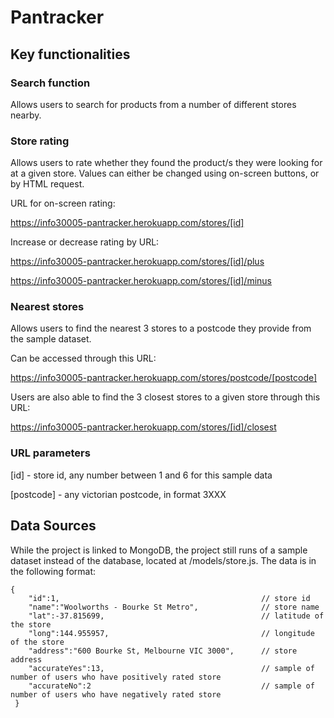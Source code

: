 # Pantracker

## Key functionalities

### Search function
Allows users to search for products from a number of different stores nearby.

### Store rating
Allows users to rate whether they found the product/s they were looking for at a given store. Values can either be changed using on-screen buttons, or by HTML request.


URL for on-screen rating:

https://info30005-pantracker.herokuapp.com/stores/[id]


Increase or decrease rating by URL:

https://info30005-pantracker.herokuapp.com/stores/[id]/plus

https://info30005-pantracker.herokuapp.com/stores/[id]/minus



### Nearest stores
Allows users to find the nearest 3 stores to a postcode they provide from the sample dataset.

Can be accessed through this URL:

https://info30005-pantracker.herokuapp.com/stores/postcode/[postcode]


Users are also able to find the 3 closest stores to a given store through this URL:

https://info30005-pantracker.herokuapp.com/stores/[id]/closest


### URL parameters

[id] - store id, any number between 1 and 6 for this sample data

[postcode] - any victorian postcode, in format 3XXX



## Data Sources
While the project is linked to MongoDB, the project still runs of a sample dataset instead of the database, located at
/models/store.js. The data is in the following format:

```
{
    "id":1,                                             // store id
    "name":"Woolworths - Bourke St Metro",              // store name
    "lat":-37.815699,                                   // latitude of the store
    "long":144.955957,                                  // longitude of the store
    "address":"600 Bourke St, Melbourne VIC 3000",      // store address
    "accurateYes":13,                                   // sample of number of users who have positively rated store
    "accurateNo":2                                      // sample of number of users who have negatively rated store
 }
 ```

